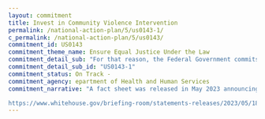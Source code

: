 ```yaml
---
layout: commitment
title: Invest in Community Violence Intervention
permalink: /national-action-plan/5/us0143-1/
c_permalink: /national-action-plan/5/us0143/
commitment_id: US0143
commitment_theme_name: Ensure Equal Justice Under the Law
commitment_detail_sub: "For that reason, the Federal Government commits to expanding alternative strategies to address the mental health and substance use crises, like funding mobile crisis response units; "
commitment_detail_sub_id: "US0143-1"
commitment_status: On Track -
commitment_agency: epartment of Health and Human Services
commitment_narrative: "A fact sheet was released in May 2023 announcing new actions being taken to tackle the nation's mental health crisis (link below). Included in those actions is additional funding to support mobile crisis response units.

https://www.whitehouse.gov/briefing-room/statements-releases/2023/05/18/fact-sheet-biden-harris-administration-announces-new-actions-to-tackle-nations-mental-health-crisis/"
---
```


